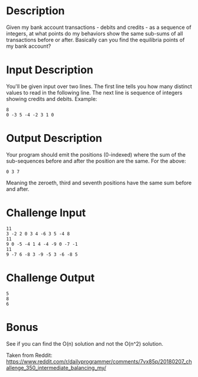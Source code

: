 # Description

Given my bank account transactions - debits and credits - as a sequence of integers, at what points do my behaviors show the same sub-sums of all transactions before or after. Basically can you find the equilibria points of my bank account?

# Input Description

You'll be given input over two lines. The first line tells you how many distinct values to read in the following line. The next line is sequence of integers showing credits and debits. Example:

	8
	0 -3 5 -4 -2 3 1 0

# Output Description

Your program should emit the positions (0-indexed) where the sum of the sub-sequences before and after the position are the same. For the above:

	0 3 7

Meaning the zeroeth, third and seventh positions have the same sum before and after. 

# Challenge Input

	11
	3 -2 2 0 3 4 -6 3 5 -4 8
	11 
	9 0 -5 -4 1 4 -4 -9 0 -7 -1
	11 
	9 -7 6 -8 3 -9 -5 3 -6 -8 5

# Challenge Output

	5
	8
	6

# Bonus

See if you can find the O(n) solution and not the O(n^2) solution. 


Taken from Reddit: https://www.reddit.com/r/dailyprogrammer/comments/7vx85p/20180207_challenge_350_intermediate_balancing_my/
